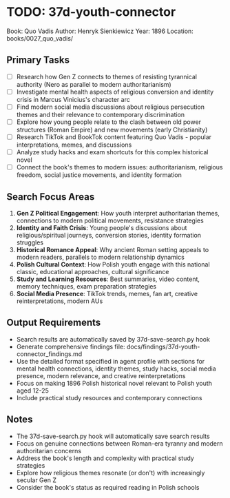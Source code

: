 # TODO: 37d-youth-connector
Book: Quo Vadis
Author: Henryk Sienkiewicz
Year: 1896
Location: books/0027_quo_vadis/

## Primary Tasks
- [ ] Research how Gen Z connects to themes of resisting tyrannical authority (Nero as parallel to modern authoritarianism)
- [ ] Investigate mental health aspects of religious conversion and identity crisis in Marcus Vinicius's character arc
- [ ] Find modern social media discussions about religious persecution themes and their relevance to contemporary discrimination
- [ ] Explore how young people relate to the clash between old power structures (Roman Empire) and new movements (early Christianity)
- [ ] Research TikTok and BookTok content featuring Quo Vadis - popular interpretations, memes, and discussions
- [ ] Analyze study hacks and exam shortcuts for this complex historical novel
- [ ] Connect the book's themes to modern issues: authoritarianism, religious freedom, social justice movements, and identity formation

## Search Focus Areas
1. **Gen Z Political Engagement**: How youth interpret authoritarian themes, connections to modern political movements, resistance strategies
2. **Identity and Faith Crisis**: Young people's discussions about religious/spiritual journeys, conversion stories, identity formation struggles
3. **Historical Romance Appeal**: Why ancient Roman setting appeals to modern readers, parallels to modern relationship dynamics
4. **Polish Cultural Context**: How Polish youth engage with this national classic, educational approaches, cultural significance
5. **Study and Learning Resources**: Best summaries, video content, memory techniques, exam preparation strategies
6. **Social Media Presence**: TikTok trends, memes, fan art, creative reinterpretations, modern AUs

## Output Requirements
- Search results are automatically saved by 37d-save-search.py hook
- Generate comprehensive findings file: docs/findings/37d-youth-connector_findings.md
- Use the detailed format specified in agent profile with sections for mental health connections, identity themes, study hacks, social media presence, modern relevance, and creative reinterpretations
- Focus on making 1896 Polish historical novel relevant to Polish youth aged 12-25
- Include practical study resources and contemporary connections

## Notes
- The 37d-save-search.py hook will automatically save search results
- Focus on genuine connections between Roman-era tyranny and modern authoritarian concerns
- Address the book's length and complexity with practical study strategies
- Explore how religious themes resonate (or don't) with increasingly secular Gen Z
- Consider the book's status as required reading in Polish schools